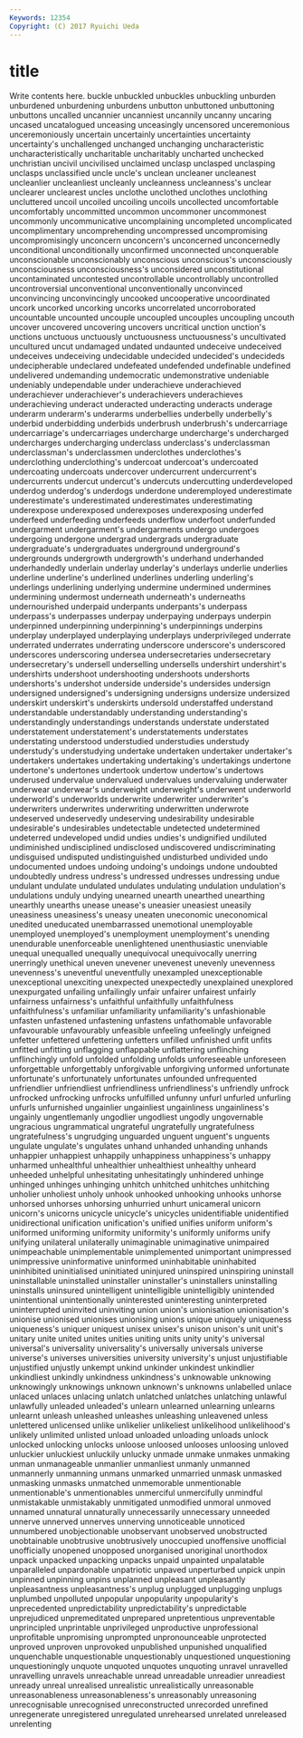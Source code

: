 ```yaml
---
Keywords: 12354 
Copyright: (C) 2017 Ryuichi Ueda
---
```


# title

Write contents here.
buckle unbuckled unbuckles unbuckling unburden unburdened unburdening unburdens unbutton unbuttoned
unbuttoning unbuttons uncalled uncannier uncanniest uncannily uncanny uncaring uncased uncatalogued
unceasing unceasingly uncensored unceremonious unceremoniously uncertain uncertainly uncertainties uncertainty uncertainty's
unchallenged unchanged unchanging uncharacteristic uncharacteristically uncharitable uncharitably uncharted unchecked unchristian
uncivil uncivilised unclaimed unclasp unclasped unclasping unclasps unclassified uncle uncle's
unclean uncleaner uncleanest uncleanlier uncleanliest uncleanly uncleanness uncleanness's unclear unclearer
unclearest uncles unclothe unclothed unclothes unclothing uncluttered uncoil uncoiled uncoiling
uncoils uncollected uncomfortable uncomfortably uncommitted uncommon uncommoner uncommonest uncommonly uncommunicative
uncomplaining uncompleted uncomplicated uncomplimentary uncomprehending uncompressed uncompromising uncompromisingly unconcern unconcern's
unconcerned unconcernedly unconditional unconditionally unconfirmed unconnected unconquerable unconscionable unconscionably unconscious
unconscious's unconsciously unconsciousness unconsciousness's unconsidered unconstitutional uncontaminated uncontested uncontrollable uncontrollably
uncontrolled uncontroversial unconventional unconventionally unconvinced unconvincing unconvincingly uncooked uncooperative uncoordinated
uncork uncorked uncorking uncorks uncorrelated uncorroborated uncountable uncounted uncouple uncoupled
uncouples uncoupling uncouth uncover uncovered uncovering uncovers uncritical unction unction's
unctions unctuous unctuously unctuousness unctuousness's uncultivated uncultured uncut undamaged undated
undaunted undeceive undeceived undeceives undeceiving undecidable undecided undecided's undecideds undecipherable
undeclared undefeated undefended undefinable undefined undelivered undemanding undemocratic undemonstrative undeniable
undeniably undependable under underachieve underachieved underachiever underachiever's underachievers underachieves underachieving
underact underacted underacting underacts underage underarm underarm's underarms underbellies underbelly
underbelly's underbid underbidding underbids underbrush underbrush's undercarriage undercarriage's undercarriages undercharge
undercharge's undercharged undercharges undercharging underclass underclass's underclassman underclassman's underclassmen underclothes
underclothes's underclothing underclothing's undercoat undercoat's undercoated undercoating undercoats undercover undercurrent
undercurrent's undercurrents undercut undercut's undercuts undercutting underdeveloped underdog underdog's underdogs
underdone underemployed underestimate underestimate's underestimated underestimates underestimating underexpose underexposed underexposes
underexposing underfed underfeed underfeeding underfeeds underflow underfoot underfunded undergarment undergarment's
undergarments undergo undergoes undergoing undergone undergrad undergrads undergraduate undergraduate's undergraduates
underground underground's undergrounds undergrowth undergrowth's underhand underhanded underhandedly underlain underlay
underlay's underlays underlie underlies underline underline's underlined underlines underling underling's
underlings underlining underlying undermine undermined undermines undermining undermost underneath underneath's
underneaths undernourished underpaid underpants underpants's underpass underpass's underpasses underpay underpaying
underpays underpin underpinned underpinning underpinning's underpinnings underpins underplay underplayed underplaying
underplays underprivileged underrate underrated underrates underrating underscore underscore's underscored underscores
underscoring undersea undersecretaries undersecretary undersecretary's undersell underselling undersells undershirt undershirt's
undershirts undershoot undershooting undershoots undershorts undershorts's undershot underside underside's undersides
undersign undersigned undersigned's undersigning undersigns undersize undersized underskirt underskirt's underskirts
undersold understaffed understand understandable understandably understanding understanding's understandingly understandings understands
understate understated understatement understatement's understatements understates understating understood understudied understudies
understudy understudy's understudying undertake undertaken undertaker undertaker's undertakers undertakes undertaking
undertaking's undertakings undertone undertone's undertones undertook undertow undertow's undertows underused
undervalue undervalued undervalues undervaluing underwater underwear underwear's underweight underweight's underwent
underworld underworld's underworlds underwrite underwriter underwriter's underwriters underwrites underwriting underwritten
underwrote undeserved undeservedly undeserving undesirability undesirable undesirable's undesirables undetectable undetected
undetermined undeterred undeveloped undid undies undies's undignified undiluted undiminished undisciplined
undisclosed undiscovered undiscriminating undisguised undisputed undistinguished undisturbed undivided undo undocumented
undoes undoing undoing's undoings undone undoubted undoubtedly undress undress's undressed
undresses undressing undue undulant undulate undulated undulates undulating undulation undulation's
undulations unduly undying unearned unearth unearthed unearthing unearthly unearths unease
unease's uneasier uneasiest uneasily uneasiness uneasiness's uneasy uneaten uneconomic uneconomical
unedited uneducated unembarrassed unemotional unemployable unemployed unemployed's unemployment unemployment's unending
unendurable unenforceable unenlightened unenthusiastic unenviable unequal unequalled unequally unequivocal unequivocally
unerring unerringly unethical uneven unevener unevenest unevenly unevenness unevenness's uneventful
uneventfully unexampled unexceptionable unexceptional unexciting unexpected unexpectedly unexplained unexplored unexpurgated
unfailing unfailingly unfair unfairer unfairest unfairly unfairness unfairness's unfaithful unfaithfully
unfaithfulness unfaithfulness's unfamiliar unfamiliarity unfamiliarity's unfashionable unfasten unfastened unfastening unfastens
unfathomable unfavorable unfavourable unfavourably unfeasible unfeeling unfeelingly unfeigned unfetter unfettered
unfettering unfetters unfilled unfinished unfit unfits unfitted unfitting unflagging unflappable
unflattering unflinching unflinchingly unfold unfolded unfolding unfolds unforeseeable unforeseen unforgettable
unforgettably unforgivable unforgiving unformed unfortunate unfortunate's unfortunately unfortunates unfounded unfrequented
unfriendlier unfriendliest unfriendliness unfriendliness's unfriendly unfrock unfrocked unfrocking unfrocks unfulfilled
unfunny unfurl unfurled unfurling unfurls unfurnished ungainlier ungainliest ungainliness ungainliness's
ungainly ungentlemanly ungodlier ungodliest ungodly ungovernable ungracious ungrammatical ungrateful ungratefully
ungratefulness ungratefulness's ungrudging unguarded unguent unguent's unguents ungulate ungulate's ungulates
unhand unhanded unhanding unhands unhappier unhappiest unhappily unhappiness unhappiness's unhappy
unharmed unhealthful unhealthier unhealthiest unhealthy unheard unheeded unhelpful unhesitating unhesitatingly
unhindered unhinge unhinged unhinges unhinging unhitch unhitched unhitches unhitching unholier
unholiest unholy unhook unhooked unhooking unhooks unhorse unhorsed unhorses unhorsing
unhurried unhurt unicameral unicorn unicorn's unicorns unicycle unicycle's unicycles unidentifiable
unidentified unidirectional unification unification's unified unifies uniform uniform's uniformed uniforming
uniformity uniformity's uniformly uniforms unify unifying unilateral unilaterally unimaginable unimaginative
unimpaired unimpeachable unimplementable unimplemented unimportant unimpressed unimpressive uninformative uninformed uninhabitable
uninhabited uninhibited uninitialised uninitiated uninjured uninspired uninspiring uninstall uninstallable uninstalled
uninstaller uninstaller's uninstallers uninstalling uninstalls uninsured unintelligent unintelligible unintelligibly unintended
unintentional unintentionally uninterested uninteresting uninterpreted uninterrupted uninvited uninviting union union's
unionisation unionisation's unionise unionised unionises unionising unions unique uniquely uniqueness
uniqueness's uniquer uniquest unisex unisex's unison unison's unit unit's unitary
unite united unites unities uniting units unity unity's universal universal's
universality universality's universally universals universe universe's universes universities university university's
unjust unjustifiable unjustified unjustly unkempt unkind unkinder unkindest unkindlier unkindliest
unkindly unkindness unkindness's unknowable unknowing unknowingly unknowings unknown unknown's unknowns
unlabelled unlace unlaced unlaces unlacing unlatch unlatched unlatches unlatching unlawful
unlawfully unleaded unleaded's unlearn unlearned unlearning unlearns unlearnt unleash unleashed
unleashes unleashing unleavened unless unlettered unlicensed unlike unlikelier unlikeliest unlikelihood
unlikelihood's unlikely unlimited unlisted unload unloaded unloading unloads unlock unlocked
unlocking unlocks unloose unloosed unlooses unloosing unloved unluckier unluckiest unluckily
unlucky unmade unmake unmakes unmaking unman unmanageable unmanlier unmanliest unmanly
unmanned unmannerly unmanning unmans unmarked unmarried unmask unmasked unmasking unmasks
unmatched unmemorable unmentionable unmentionable's unmentionables unmerciful unmercifully unmindful unmistakable unmistakably
unmitigated unmodified unmoral unmoved unnamed unnatural unnaturally unnecessarily unnecessary unneeded
unnerve unnerved unnerves unnerving unnoticeable unnoticed unnumbered unobjectionable unobservant unobserved
unobstructed unobtainable unobtrusive unobtrusively unoccupied unoffensive unofficial unofficially unopened unopposed
unorganised unoriginal unorthodox unpack unpacked unpacking unpacks unpaid unpainted unpalatable
unparalleled unpardonable unpatriotic unpaved unperturbed unpick unpin unpinned unpinning unpins
unplanned unpleasant unpleasantly unpleasantness unpleasantness's unplug unplugged unplugging unplugs unplumbed
unpolluted unpopular unpopularity unpopularity's unprecedented unpredictability unpredictability's unpredictable unprejudiced unpremeditated
unprepared unpretentious unpreventable unprincipled unprintable unprivileged unproductive unprofessional unprofitable unpromising
unprompted unpronounceable unprotected unproved unproven unprovoked unpublished unpunished unqualified unquenchable
unquestionable unquestionably unquestioned unquestioning unquestioningly unquote unquoted unquotes unquoting unravel
unravelled unravelling unravels unreachable unread unreadable unreadier unreadiest unready unreal
unrealised unrealistic unrealistically unreasonable unreasonableness unreasonableness's unreasonably unreasoning unrecognisable unrecognised
unreconstructed unrecorded unrefined unregenerate unregistered unregulated unrehearsed unrelated unreleased unrelenting
